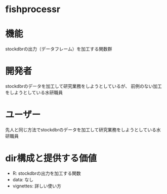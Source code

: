 # fishprocessr

# 機能
stockdbrの出力（データフレーム）を加工する関数群

# 開発者
stockdbrのデータを加工して研究業務をしようとしているが、
前例のない加工をしようとしている水研職員

# ユーザー
先人と同じ方法でstockdbrのデータを加工して研究業務をしようとしている水研職員

# dir構成と提供する価値
- R: stockdbrの出力を加工する関数
- data: なし
- vignettes: 詳しい使い方
